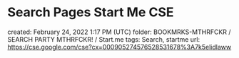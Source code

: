 # Search Pages Start Me CSE

created: February 24, 2022 1:17 PM (UTC)
folder: BOOKMRKS-MTHRFCKR / SEARCH PARTY MTHRFCKR! / Start.me
tags: Search, startme
url: https://cse.google.com/cse?cx=000905274576528531678%3A7k5elidlaww